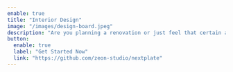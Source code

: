 ```yaml
---
enable: true
title: "Interior Design"
image: "/images/design-board.jpeg"
description: "Are you planning a renovation or just feel that certain aspects of your home or business need a little bit of love?"
button:
  enable: true
  label: "Get Started Now"
  link: "https://github.com/zeon-studio/nextplate"
---
```

